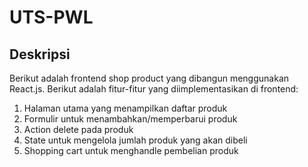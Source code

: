 # UTS-PWL
## Deskripsi
Berikut adalah frontend shop product yang dibangun menggunakan React.js. Berikut adalah fitur-fitur yang diimplementasikan di frontend:

1. Halaman utama yang menampilkan daftar produk
2. Formulir untuk menambahkan/memperbarui produk
3. Action delete pada produk
4. State untuk mengelola jumlah produk yang akan dibeli
5. Shopping cart untuk menghandle pembelian produk
